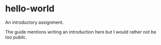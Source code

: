 # hello-world
An introductory assignment.

The guide mentions writing an introduction here but I would rather not be too pubilc. 
